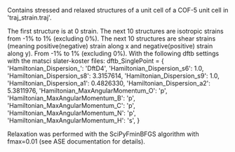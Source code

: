 Contains stressed and relaxed structures of a unit cell of a COF-5 unit cell in 'traj_strain.traj'.

The first structure is at 0 strain.
The next 10 structures are isotropic strains from -1% to 1% (excluding 0%).
The next 10 structures are shear strains (meaning positive(negative) strain along x and negative(positive) strain along y). From -1% to 1% (excluding 0%).
With the following dftb settings with the matsci slater-koster files:
dftb_SinglePoint = {
            'Hamiltonian_Dispersion_': 'DftD4',
            'Hamiltonian_Dispersion_s6': 1.0,
            'Hamiltonian_Dispersion_s8': 3.3157614,
            'Hamiltonian_Dispersion_s9': 1.0,
            'Hamiltonian_Dispersion_a1': 0.4826330,
            'Hamiltonian_Dispersion_a2': 5.3811976,
            'Hamiltonian_MaxAngularMomentum_O': 'p',
            'Hamiltonian_MaxAngularMomentum_B': 'p',
            'Hamiltonian_MaxAngularMomentum_C': 'p',
            'Hamiltonian_MaxAngularMomentum_N': 'p',
            'Hamiltonian_MaxAngularMomentum_H': 's',
            }

Relaxation was performed with the SciPyFminBFGS algorithm with fmax=0.01 (see ASE documentation for details).